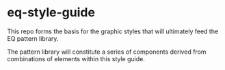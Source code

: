 # eq-style-guide

This repo forms the basis for the graphic styles that will ultimately feed the EQ pattern library. 

The pattern library will constitute a series of components derived from combinations of elements within this style guide.
